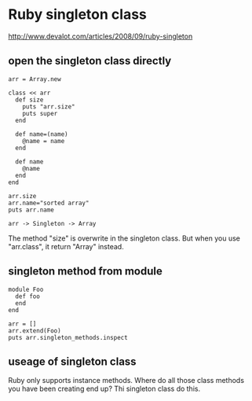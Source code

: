 # Ruby singleton class

http://www.devalot.com/articles/2008/09/ruby-singleton

## open the singleton class directly
```
arr = Array.new

class << arr
  def size
    puts "arr.size"
    puts super
  end

  def name=(name)
    @name = name
  end

  def name
    @name
  end
end

arr.size
arr.name="sorted array"
puts arr.name
```

```
arr -> Singleton -> Array
```

The method "size" is overwrite in the singleton class.
But when you use "arr.class", it return "Array" instead.

## singleton method from module

```
module Foo
  def foo
  end
end

arr = []
arr.extend(Foo)
puts arr.singleton_methods.inspect
```

## useage of singleton class

Ruby only supports instance methods. Where do all those class methods you have been creating end up? Thi singleton class do this.